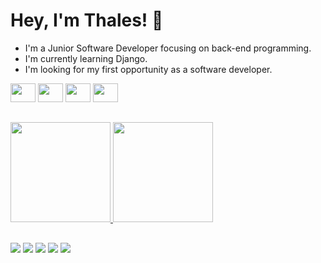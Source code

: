 # Hey, I'm Thales! 🐍

- I'm a Junior Software Developer focusing on back-end programming.
- I'm currently learning Django.
- I'm looking for my first opportunity as a software developer.

<div align="left">
    <img height="30px" width="40px" src="https://cdn.jsdelivr.net/gh/devicons/devicon/icons/python/python-original.svg" />
    <img height="30px" width="40px" src="https://cdn.jsdelivr.net/gh/devicons/devicon/icons/flask/flask-original.svg" />
    <img height="30px" width="40px" src="https://cdn.jsdelivr.net/gh/devicons/devicon/icons/django/django-plain.svg" />
    <img height="30px" width="40px" src="https://cdn.jsdelivr.net/gh/devicons/devicon/icons/mysql/mysql-original.svg" />
</div>

##

<div align="left">
    <a href="https://github.com/thales-als">
        <img height="160em" src="https://github-readme-stats-beryl.vercel.app/api?username=thales-als&show_icons=true&count_private=true&theme=monokai" />
        <img height="160em" src="https://github-readme-stats-beryl.vercel.app/api/top-langs/?username=thales-als&layout=compact&theme=monokai" />
</div>

##

<div align="left">
    <a href="https://www.instagram.com/xthlsx/"><img src="https://img.shields.io/badge/Instagram-E4405F?style=for-the-badge&logo=instagram&logoColor=white" /></a>
    <a href="https://twitter.com/thalosdotpy"><img src="https://img.shields.io/badge/Twitter-1DA1F2?style=for-the-badge&logo=twitter&logoColor=white" /></a>
    <a href="https://www.linkedin.com/in/thales-als/"><img src="https://img.shields.io/badge/LinkedIn-0077B5?style=for-the-badge&logo=linkedin&logoColor=white" /></a>
    <a href="https://stackoverflow.com/users/20739361/thales-souza"><img src="https://img.shields.io/badge/Stack_Overflow-FE7A16?style=for-the-badge&logo=stack-overflow&logoColor=white" /></a>
    <a href="mailto:thalessouza.dev@gmail.com"><img src="https://img.shields.io/badge/Gmail-D14836?style=for-the-badge&logo=gmail&logoColor=white" /></a>
</div>
